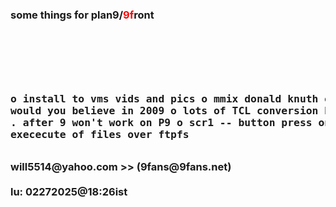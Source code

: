 <h3>some things for plan9/<font color=red>9f</font>ront<h3>
<br></br>
  <pre>
  
  o install to vms vids and pics
  o mmix donald knuth et. al came out would you believe in 2009
  o lots of TCL conversion before TCL 9+ -- ps. . after 9 won't work on P9
  o scr1 -- button press on p9 non APE
  o exececute of files over ftpfs
</pre>
<p></p>
will5514@yahoo.com >> (9fans@9fans.net)
<br></br>
lu: 02272025@18:26ist
